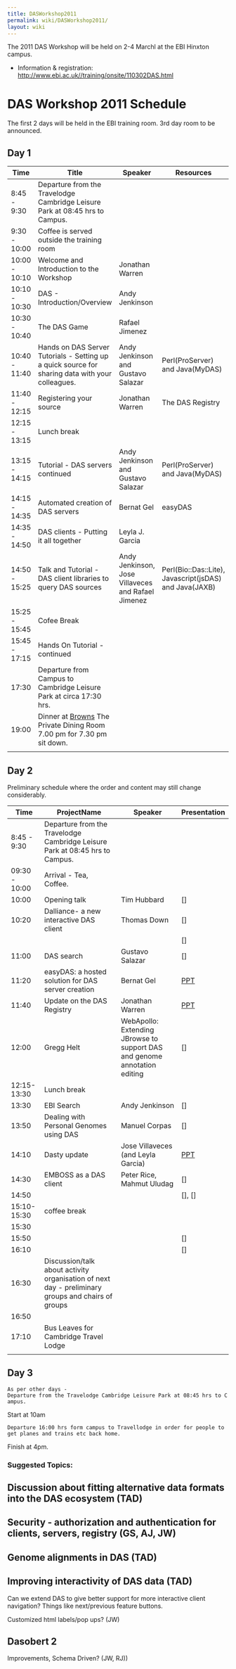 ```yaml
---
title: DASWorkshop2011
permalink: wiki/DASWorkshop2011/
layout: wiki
---
```


The 2011 DAS Workshop will be held on 2-4 Marchl at the EBI Hinxton
campus.

-   Information & registration:
    <http://www.ebi.ac.uk//training/onsite/110302DAS.html>

DAS Workshop 2011 Schedule
==========================

The first 2 days will be held in the EBI training room. 3rd day room to
be announced.

Day 1
-----

| Time          | Title                                                                                                                            | Speaker                                            | Resources                                              |
|---------------|----------------------------------------------------------------------------------------------------------------------------------|----------------------------------------------------|--------------------------------------------------------|
| 8:45 - 9:30   | Departure from the Travelodge Cambridge Leisure Park at 08:45 hrs to Campus.                                                     |
| 9:30 - 10:00  | Coffee is served outside the training room                                                                                       |
| 10:00 - 10:10 | Welcome and Introduction to the Workshop                                                                                         | Jonathan Warren                                    |                                                        |
| 10:10 - 10:30 | DAS - Introduction/Overview                                                                                                      | Andy Jenkinson                                     |                                                        |
| 10:30 - 10:40 | The DAS Game                                                                                                                     | Rafael Jimenez                                     |                                                        |
| 10:40 - 11:40 | Hands on DAS Server Tutorials - Setting up a quick source for sharing data with your colleagues.                                 | Andy Jenkinson and Gustavo Salazar                 | Perl(ProServer) and Java(MyDAS)                        |
| 11:40 - 12:15 | Registering your source                                                                                                          | Jonathan Warren                                    | The DAS Registry                                       |
| 12:15 - 13:15 | Lunch break                                                                                                                      |
| 13:15 - 14:15 | Tutorial - DAS servers continued                                                                                                 | Andy Jenkinson and Gustavo Salazar                 | Perl(ProServer) and Java(MyDAS)                        |
| 14:15 - 14:35 | Automated creation of DAS servers                                                                                                | Bernat Gel                                         | easyDAS                                                |
| 14:35 - 14:50 | DAS clients - Putting it all together                                                                                            | Leyla J. Garcia                                    |                                                        |
| 14:50 - 15:25 | Talk and Tutorial -DAS client libraries to query DAS sources                                                                     | Andy Jenkinson, Jose Villaveces and Rafael Jimenez | Perl(Bio::Das::Lite), Javascript(jsDAS) and Java(JAXB) |
| 15:25 - 15:45 | Cofee Break                                                                                                                      |
| 15:45 - 17:15 | Hands On Tutorial - continued                                                                                                    |
| 17:30         | Departure from Campus to Cambridge Leisure Park at circa 17:30 hrs.                                                              |
| 19:00         | Dinner at [Browns](http://www.browns-restaurants.co.uk/menu-cambridge.php) The Private Dining Room 7.00 pm for 7.30 pm sit down. |                                                    |                                                        |
||

Day 2
-----

Preliminary schedule where the order and content may still change
considerably.

| Time          | ProjectName                                                                                       | Speaker                                                                   | Presentation                                                   |
|---------------|---------------------------------------------------------------------------------------------------|---------------------------------------------------------------------------|----------------------------------------------------------------|
| 8:45 - 9:30   | Departure from the Travelodge Cambridge Leisure Park at 08:45 hrs to Campus.                      |
| 09:30 - 10:00 | Arrival - Tea, Coffee.                                                                            |
| 10:00         | Opening talk                                                                                      | Tim Hubbard                                                               | \[\]                                                           |
| 10:20         | Dalliance- a new interactive DAS client                                                           | Thomas Down                                                               | \[\]                                                           |
|               |                                                                                                   |                                                                           | \[\]                                                           |
| 11:00         | DAS search                                                                                        | Gustavo Salazar                                                           | \[\]                                                           |
| 11:20         | easyDAS: a hosted solution for DAS server creation                                                | Bernat Gel                                                                | [PPT](http://www.biodas.org/workshop_2010/bernat_easydas.ppt)  |
| 11:40         | Update on the DAS Registry                                                                        | Jonathan Warren                                                           | [PPT](http://www.biodas.org/workshop_2010/warren_registry.ppt) |
| 12:00         | Gregg Helt                                                                                        | WebApollo: Extending JBrowse to support DAS and genome annotation editing | \[\]                                                           |
| 12:15-13:30   | Lunch break                                                                                       |
| 13:30         | EBI Search                                                                                        | Andy Jenkinson                                                            | \[\]                                                           |
| 13:50         | Dealing with Personal Genomes using DAS                                                           | Manuel Corpas                                                             | \[\]                                                           |
| 14:10         | Dasty update                                                                                      | Jose Villaveces (and Leyla Garcia)                                        | [PPT](http://www.biodas.org/workshop_2010/jose_jsdas.ppt)      |
| 14:30         | EMBOSS as a DAS client                                                                            | Peter Rice, Mahmut Uludag                                                 | \[\]                                                           |
| 14:50         |                                                                                                   |                                                                           | \[\], \[\]                                                     |
| 15:10-15:30   | coffee break                                                                                      |
| 15:30         |                                                                                                   |                                                                           |                                                                |
| 15:50         |                                                                                                   |                                                                           | \[\]                                                           |
| 16:10         |                                                                                                   |                                                                           | \[\]                                                           |
| 16:30         | Discussion/talk about activity organisation of next day - preliminary groups and chairs of groups |                                                                           |                                                                |
| 16:50         |                                                                                                   |                                                                           |                                                                |
| 17:10         | Bus Leaves for Cambridge Travel Lodge                                                             |
||

Day 3
-----

`As per other days -Departure from the Travelodge Cambridge Leisure Park at 08:45 hrs to Campus.`

Start at 10am

`Departure 16:00 hrs form campus to Travellodge in order for people to get planes and trains etc back home.`

Finish at 4pm.

### Suggested Topics:

Discussion about fitting alternative data formats into the DAS ecosystem (TAD)
------------------------------------------------------------------------------

Security - authorization and authentication for clients, servers, registry (GS, AJ, JW)
---------------------------------------------------------------------------------------

Genome alignments in DAS (TAD)
------------------------------

Improving interactivity of DAS data (TAD)
-----------------------------------------

Can we extend DAS to give better support for more interactive client
navigation? Things like next/previous feature buttons.

Customized html labels/pop ups? (JW)

Dasobert 2
----------

Improvements, Schema Driven? (JW, RJ))

